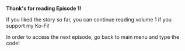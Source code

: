 **Thank's for reading Episode 1!**

If you liked the story so far, you can continue reading volume 1 if you support my Ko-Fi!

In order to access the next episode, go back to main menu and type the code!